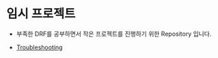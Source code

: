 # 임시 프로젝트

- 부족한 DRF를 공부하면서 작은 프로젝트를 진행하기 위한 Repository 입니다.

- [Troubleshooting](/README_folder/trouble.md)

